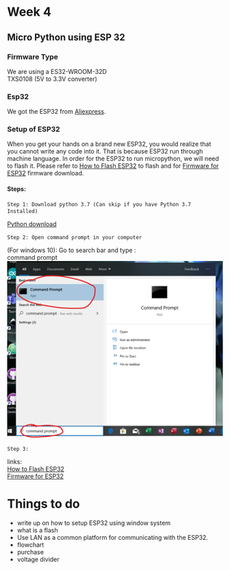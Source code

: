 # Week 4
## Micro Python using ESP 32
### Firmware Type
We are using a ES32-WROOM-32D   
TXS0108 (5V to 3.3V converter)


### Esp32
We got the ESP32 from [Aliexpress](https://www.aliexpress.com/item/32864722159.html?spm=a2g0o.productlist.0.0.6adf22437KMQF2&algo_pvid=59218ce0-d4fa-4c6d-96d5-f2ee9141faf3&algo_expid=59218ce0-d4fa-4c6d-96d5-f2ee9141faf3-5&btsid=5377d439-aa83-4940-a870-bc76197c661c&ws_ab_test=searchweb0_0,searchweb201602_2,searchweb201603_55).
### Setup of ESP32
When you get your hands on a brand new ESP32, you would realize that you cannot write any code into it. That is because ESP32 run through machine language. In order for the ESP32 to run micropython, we will need to flash it. Please refer to [How to Flash ESP32](https://randomnerdtutorials.com/flashing-micropython-firmware-esptool-py-esp32-esp8266/) to flash and for [Firmware for ESP32](http://micropython.org/download#esp32) firmware download.

#### Steps:
    Step 1: Download python 3.7 (Can skip if you have Python 3.7 Installed)
[Python download](https://www.python.org/downloads/)

    Step 2: Open command prompt in your computer
(For windows 10): Go to search bar and type :     
command prompt    
![](https://github.com/hamtamSP/JAV2/blob/master/Vincent_Adventure/miscellaneous/pic/website/command_prompt.png)  

    Step 3:





links:  
[How to Flash ESP32](https://randomnerdtutorials.com/flashing-micropython-firmware-esptool-py-esp32-esp8266/)   
[Firmware for ESP32](http://micropython.org/download#esp32)

# Things to do
* write up on how to setup ESP32 using window system
* what is a flash
* Use LAN as a common platform for communicating with the ESP32.
* flowchart
* purchase
* voltage divider
